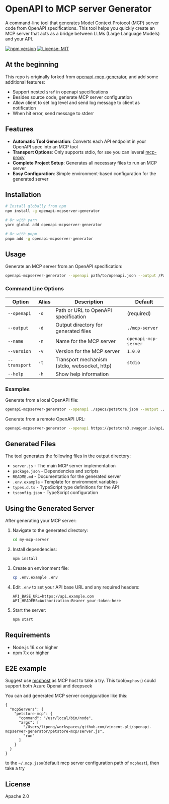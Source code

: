 # OpenAPI to MCP server Generator

A command-line tool that generates Model Context Protocol (MCP) server code from OpenAPI specifications. This tool helps you quickly create an MCP server that acts as a bridge between LLMs (Large Language Models) and your API.

[![npm version](https://img.shields.io/npm/v/openapi-mcpserver-generator.svg)](https://www.npmjs.com/package/openapi-mcpserver-generator)
[![License: MIT](https://img.shields.io/badge/License-Apache%202.0-blue.svg)](https://opensource.org/licenses/MIT)


## At the beginning
This repo is originally forked from [openapi-mcp-generator](https://github.com/harsha-iiiv/openapi-mcp-generator), and add some additional features:

- Support nested `$ref` in openapi specifications
- Besides source code, generate MCP server configuration
- Allow client to set log level and send log message to client as notification
- When hit error, send message to stderr

## Features

- **Automatic Tool Generation**: Converts each API endpoint in your OpenAPI spec into an MCP tool
- **Transport Options**: Only supports stdio, for sse you can leveral [mcp-proxy](https://github.com/sparfenyuk/mcp-proxy)
- **Complete Project Setup**: Generates all necessary files to run an MCP server
- **Easy Configuration**: Simple environment-based configuration for the generated server

## Installation

```bash
# Install globally from npm
npm install -g openapi-mcpserver-generator

# Or with yarn
yarn global add openapi-mcpserver-generator

# Or with pnpm
pnpm add -g openapi-mcpserver-generator
```

## Usage

Generate an MCP server from an OpenAPI specification:

```bash
openapi-mcpserver-generator --openapi path/to/openapi.json --output /Path/to/output
```

### Command Line Options

| Option | Alias | Description | Default |
|--------|-------|-------------|---------|
| `--openapi` | `-o` | Path or URL to OpenAPI specification | (required) |
| `--output` | `-d` | Output directory for generated files | `./mcp-server` |
| `--name` | `-n` | Name for the MCP server | `openapi-mcp-server` |
| `--version` | `-v` | Version for the MCP server | `1.0.0` |
| `--transport` | `-t` | Transport mechanism (stdio, websocket, http) | `stdio` |
| `--help` | `-h` | Show help information | |

### Examples

Generate from a local OpenAPI file:

```bash
openapi-mcpserver-generator --openapi ./specs/petstore.json --output ./petstore-mcp
```

Generate from a remote OpenAPI URL:

```bash
openapi-mcpserver-generator --openapi https://petstore3.swagger.io/api/v3/openapi.json --output ./petstore-mcp
```

## Generated Files

The tool generates the following files in the output directory:

- `server.js` - The main MCP server implementation
- `package.json` - Dependencies and scripts
- `README.md` - Documentation for the generated server
- `.env.example` - Template for environment variables
- `types.d.ts` - TypeScript type definitions for the API
- `tsconfig.json` - TypeScript configuration

## Using the Generated Server

After generating your MCP server:

1. Navigate to the generated directory:
   ```bash
   cd my-mcp-server
   ```

2. Install dependencies:
   ```bash
   npm install
   ```

3. Create an environment file:
   ```bash
   cp .env.example .env
   ```

4. Edit `.env` to set your API base URL and any required headers:
   ```
   API_BASE_URL=https://api.example.com
   API_HEADERS=Authorization:Bearer your-token-here
   ```

5. Start the server:
   ```bash
   npm start
   ```

## Requirements

- Node.js 16.x or higher
- npm 7.x or higher

## E2E example

Suggest use [mcphost](https://github.com/vincent-pli/mcphost) as MCP host to take a try.
This tool(`mcphost`) could support both Azure Openai and deepseek

You can add generated MCP server congiguration like this:
```
{
  "mcpServers": {
    "petstore-mcp": {
      "command": "/usr/local/bin/node",
      "args": [
        "/Users/lipeng/workspaces/github.com/vincent-pli/openapi-mcpserver-generator/petstore-mcp/server.js",
        "run"
      ]
    }
  }
}
```
to the `~/.mcp.json`(default mcp server configuration path of `mcphost`), then take a try

## License

Apache 2.0
